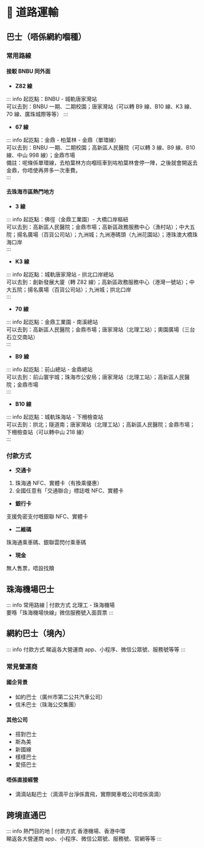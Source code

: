 # 🚌 道路運輸

## 巴士（唔係網約嗰種）

### 常用路線

#### 接駁 BNBU 同外面

- **Z82 線**

::: info
起訖點：BNBU - 城軌唐家灣站  
可以去到：BNBU 一期、二期校園；唐家灣站（可以轉 B9 線、B10 線、K3 線、70 線、廣珠城際等等）
::: 

- **67 線**

::: info
起訖點：金鼎 - 柏葉林 - 金鼎（單環線）  
可以去到：BNBU 一期、二期校園；高新區人民醫院（可以轉 3 線、B9 線、B10 線、中山 998 線）；金鼎市場  
備註：呢條係單環線，去柏葉林方向嗰班車到咗柏葉林會停一陣，之後就會開返去金鼎，你唔使再畀多一次車費。  
:::

#### 去珠海市區熱門地方

- **3 線**

::: info
起訖點：佛徑（金鼎工業園）- 大橋口岸樞紐  
可以去到：高新區人民醫院；金鼎市場；高新區政務服務中心（漁村站）；中大五院；揚名廣場（百貨公司站）；九洲城；九洲港碼頭（九洲花園站）；港珠澳大橋珠海口岸  
:::

- **K3 線**

::: info
起訖點：城軌唐家灣站 - 拱北口岸總站  
可以去到：創新發展大廈（轉 Z82 線）；高新區政務服務中心（港灣一號站）；中大五院；揚名廣場（百貨公司站）；九洲城；拱北口岸  
:::

- **70 線**

::: info
起訖點：金鼎工業園 - 南溪總站  
可以去到：高新區人民醫院；金鼎市場；唐家灣站（北理工站）；奧園廣場（三台石立交南站）  
:::

- **B9 線**

::: info
起訖點：前山總站 - 金鼎總站  
可以去到：前山寰宇城；珠海市公安局；唐家灣站（北理工站）；高新區人民醫院；金鼎市場  
:::

- **B10 線**

::: info
起訖點：城軌珠海站 - 下柵檢查站  
可以去到：拱北；隧道南；唐家灣站（北理工站）；高新區人民醫院；金鼎市場；下柵檢查站（可以轉中山 218 線）  
:::

### 付款方式

- **交通卡**

1. 珠海通 NFC、實體卡（有換乘優惠）  
2. 全國任意有「交通聯合」標誌嘅 NFC、實體卡

- **銀行卡**

支援免密支付嘅銀聯 NFC、實體卡 

- **二維碼**

珠海通乘車碼、銀聯雲閃付乘車碼

- **現金**
  
無人售票，唔設找贖

## 珠海機場巴士

::: info 常用路線 | 付款方式
北理工 - 珠海機場  
要喺「珠海機場快線」微信服務號入面買票
:::

## 網約巴士（境內）

::: info 付款方式
睇返各大營運商 app、小程序、微信公眾號、服務號等等
:::

### 常見營運商

#### 國企背景

- 如約巴士（廣州市第二公共汽車公司）  
- 信禾巴士（珠海公交集團）

#### 其他公司

- 搭對巴士  
- 斯為美  
- 新國線  
- 樣樣巴士  
- 愛搭巴士  

#### 唔係直接經營

- 滴滴站點巴士（滴滴平台淨係賣飛，實際開車嘅公司唔係滴滴）

## 跨境直通巴

::: info 熱門目的地 | 付款方式
香港機場、香港中環  
睇返各大營運商 app、小程序、微信公眾號、服務號、官網等等
:::
